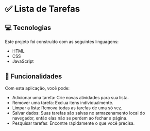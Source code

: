 # ✅ Lista de Tarefas
## 💻 Tecnologias
Este projeto foi construído com as seguintes linguagens:
- HTML
- CSS
- JavaScript
## 🚀 Funcionalidades
Com esta aplicação, você pode:
- Adicionar uma tarefa: Crie novas atividades para sua lista.
- Remover uma tarefa: Exclua itens individualmente.
- Limpar a lista: Remova todas as tarefas de uma só vez.
- Salvar dados: Suas tarefas são salvas no armazenamento local do navegador, então elas não se perdem ao fechar a página.
- Pesquisar tarefas: Encontre rapidamente o que você precisa.
